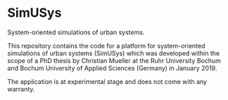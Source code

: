 # SimUSys
System-oriented simulations of urban systems.

This repository contains the code for a platform for system-oriented simulations of urban systems (SimUSys) which was developed within the scope of a PhD thesis by Christian Mueller at the Ruhr University Bochum and Bochum University of Applied Sciences (Germany) in January 2019.

The application is at experimental stage and does not come with any warranty.
